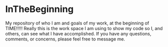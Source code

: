 # InTheBeginning
My repository of who I am and goals of my work, at the beginning of TIME!!!!!
Really this is the work space I am using to show my code so I, and others, can see what I have accomplished.
If you have any questions, comments, or concerns, please feel free to message me.
